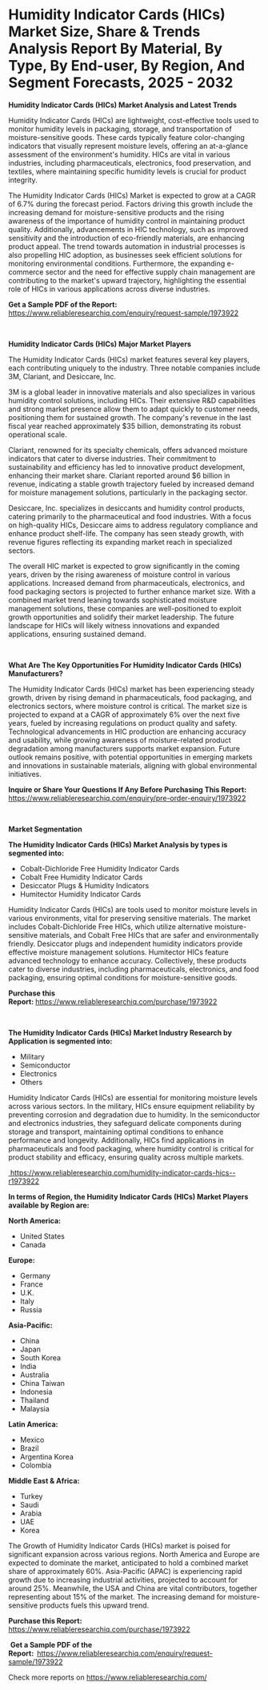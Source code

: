 <p><h1>Humidity Indicator Cards (HICs) Market Size, Share & Trends Analysis Report By Material, By Type, By End-user, By Region, And Segment Forecasts, 2025 - 2032</h1></p><p><strong>Humidity Indicator Cards (HICs) Market Analysis and Latest Trends</strong></p>
<p><p>Humidity Indicator Cards (HICs) are lightweight, cost-effective tools used to monitor humidity levels in packaging, storage, and transportation of moisture-sensitive goods. These cards typically feature color-changing indicators that visually represent moisture levels, offering an at-a-glance assessment of the environment's humidity. HICs are vital in various industries, including pharmaceuticals, electronics, food preservation, and textiles, where maintaining specific humidity levels is crucial for product integrity.</p><p>The Humidity Indicator Cards (HICs) Market is expected to grow at a CAGR of 6.7% during the forecast period. Factors driving this growth include the increasing demand for moisture-sensitive products and the rising awareness of the importance of humidity control in maintaining product quality. Additionally, advancements in HIC technology, such as improved sensitivity and the introduction of eco-friendly materials, are enhancing product appeal. The trend towards automation in industrial processes is also propelling HIC adoption, as businesses seek efficient solutions for monitoring environmental conditions. Furthermore, the expanding e-commerce sector and the need for effective supply chain management are contributing to the market's upward trajectory, highlighting the essential role of HICs in various applications across diverse industries.</p></p>
<p><strong>Get a Sample PDF of the Report:&nbsp;</strong> <a href="https://www.reliableresearchiq.com/enquiry/request-sample/1973922?utm_campaign=2277&utm_medium=2&utm_source=Github&utm_content=ia&utm_term=06042025&utm_id=humidity-indicator-cards-hics">https://www.reliableresearchiq.com/enquiry/request-sample/1973922</a></p>
<p>&nbsp;</p>
<p><strong>Humidity Indicator Cards (HICs) Major Market Players</strong></p>
<p><p>The Humidity Indicator Cards (HICs) market features several key players, each contributing uniquely to the industry. Three notable companies include 3M, Clariant, and Desiccare, Inc.</p><p>3M is a global leader in innovative materials and also specializes in various humidity control solutions, including HICs. Their extensive R&D capabilities and strong market presence allow them to adapt quickly to customer needs, positioning them for sustained growth. The company's revenue in the last fiscal year reached approximately $35 billion, demonstrating its robust operational scale.</p><p>Clariant, renowned for its specialty chemicals, offers advanced moisture indicators that cater to diverse industries. Their commitment to sustainability and efficiency has led to innovative product development, enhancing their market share. Clariant reported around $6 billion in revenue, indicating a stable growth trajectory fueled by increased demand for moisture management solutions, particularly in the packaging sector.</p><p>Desiccare, Inc. specializes in desiccants and humidity control products, catering primarily to the pharmaceutical and food industries. With a focus on high-quality HICs, Desiccare aims to address regulatory compliance and enhance product shelf-life. The company has seen steady growth, with revenue figures reflecting its expanding market reach in specialized sectors.</p><p>The overall HIC market is expected to grow significantly in the coming years, driven by the rising awareness of moisture control in various applications. Increased demand from pharmaceuticals, electronics, and food packaging sectors is projected to further enhance market size. With a combined market trend leaning towards sophisticated moisture management solutions, these companies are well-positioned to exploit growth opportunities and solidify their market leadership. The future landscape for HICs will likely witness innovations and expanded applications, ensuring sustained demand.</p></p>
<p>&nbsp;</p>
<p><strong>What Are The Key Opportunities For Humidity Indicator Cards (HICs) Manufacturers?</strong></p>
<p><p>The Humidity Indicator Cards (HICs) market has been experiencing steady growth, driven by rising demand in pharmaceuticals, food packaging, and electronics sectors, where moisture control is critical. The market size is projected to expand at a CAGR of approximately 6% over the next five years, fueled by increasing regulations on product quality and safety. Technological advancements in HIC production are enhancing accuracy and usability, while growing awareness of moisture-related product degradation among manufacturers supports market expansion. Future outlook remains positive, with potential opportunities in emerging markets and innovations in sustainable materials, aligning with global environmental initiatives.</p></p>
<p><strong>Inquire or Share Your Questions If Any Before Purchasing This Report:</strong> <a href="https://www.reliableresearchiq.com/enquiry/pre-order-enquiry/1973922?utm_campaign=2277&utm_medium=2&utm_source=Github&utm_content=ia&utm_term=06042025&utm_id=humidity-indicator-cards-hics">https://www.reliableresearchiq.com/enquiry/pre-order-enquiry/1973922</a></p>
<p>&nbsp;</p>
<p><strong>Market Segmentation</strong></p>
<p><strong>The Humidity Indicator Cards (HICs) Market Analysis by types is segmented into:</strong></p>
<p><ul><li>Cobalt-Dichloride Free Humidity Indicator Cards</li><li>Cobalt Free Humidity Indicator Cards</li><li>Desiccator Plugs & Humidity Indicators</li><li>Humitector Humidity Indicator Cards</li></ul></p>
<p><p>Humidity Indicator Cards (HICs) are tools used to monitor moisture levels in various environments, vital for preserving sensitive materials. The market includes Cobalt-Dichloride Free HICs, which utilize alternative moisture-sensitive materials, and Cobalt Free HICs that are safer and environmentally friendly. Desiccator plugs and independent humidity indicators provide effective moisture management solutions. Humitector HICs feature advanced technology to enhance accuracy. Collectively, these products cater to diverse industries, including pharmaceuticals, electronics, and food packaging, ensuring optimal conditions for moisture-sensitive goods.</p></p>
<p><strong>Purchase this Report:&nbsp;</strong><a href="https://www.reliableresearchiq.com/purchase/1973922?utm_campaign=2277&utm_medium=2&utm_source=Github&utm_content=ia&utm_term=06042025&utm_id=humidity-indicator-cards-hics">https://www.reliableresearchiq.com/purchase/1973922</a></p>
<p>&nbsp;</p>
<p><strong>The Humidity Indicator Cards (HICs) Market Industry Research by Application is segmented into:</strong></p>
<p><ul><li>Military</li><li>Semiconductor</li><li>Electronics</li><li>Others</li></ul></p>
<p><p>Humidity Indicator Cards (HICs) are essential for monitoring moisture levels across various sectors. In the military, HICs ensure equipment reliability by preventing corrosion and degradation due to humidity. In the semiconductor and electronics industries, they safeguard delicate components during storage and transport, maintaining optimal conditions to enhance performance and longevity. Additionally, HICs find applications in pharmaceuticals and food packaging, where humidity control is critical for product stability and efficacy, ensuring quality across multiple markets.</p></p>
<p><a href="https://www.reliableresearchiq.com/humidity-indicator-cards-hics--r1973922?utm_campaign=2277&utm_medium=2&utm_source=Github&utm_content=ia&utm_term=06042025&utm_id=humidity-indicator-cards-hics">&nbsp;https://www.reliableresearchiq.com/humidity-indicator-cards-hics--r1973922</a></p>
<p><strong>In terms of Region, the Humidity Indicator Cards (HICs) Market Players available by Region are:</strong></p>
<p>
    <p> <strong> North America: </strong>
        <ul>
            <li>United States</li>
            <li>Canada</li>
        </ul>
        </p> 
    <p> <strong> Europe: </strong>
        <ul>
            <li>Germany</li>
            <li>France</li>
            <li>U.K.</li>
            <li>Italy</li>
            <li>Russia</li>
        </ul>
        </p> 
    <p> <strong> Asia-Pacific: </strong>
        <ul>
            <li>China</li>
            <li>Japan</li>
            <li>South Korea</li>
            <li>India</li>
            <li>Australia</li>
            <li>China Taiwan</li>
            <li>Indonesia</li>
            <li>Thailand</li>
            <li>Malaysia</li>
        </ul>
        </p> 
    <p> <strong> Latin America: </strong>
        <ul>
            <li>Mexico</li>
            <li>Brazil</li>
            <li>Argentina Korea</li>
            <li>Colombia</li>
        </ul>
        </p> 
    <p> <strong> Middle East & Africa: </strong>
        <ul>
            <li>Turkey</li>
            <li>Saudi</li>
            <li>Arabia</li>
            <li>UAE</li>
            <li>Korea</li>
        </ul>
    </p>
    </p>
<p><p>The Growth of Humidity Indicator Cards (HICs) market is poised for significant expansion across various regions. North America and Europe are expected to dominate the market, anticipated to hold a combined market share of approximately 60%. Asia-Pacific (APAC) is experiencing rapid growth due to increasing industrial activities, projected to account for around 25%. Meanwhile, the USA and China are vital contributors, together representing about 15% of the market. The increasing demand for moisture-sensitive products fuels this upward trend.</p></p>
<p><strong>Purchase this Report: </strong><a href="https://www.reliableresearchiq.com/purchase/1973922?utm_campaign=2277&utm_medium=2&utm_source=Github&utm_content=ia&utm_term=06042025&utm_id=humidity-indicator-cards-hics">https://www.reliableresearchiq.com/purchase/1973922</a></p>
<p>&nbsp;<strong>Get a Sample PDF of the Report:&nbsp;&nbsp;</strong><a href="https://www.reliableresearchiq.com/enquiry/request-sample/1973922?utm_campaign=2277&utm_medium=2&utm_source=Github&utm_content=ia&utm_term=06042025&utm_id=humidity-indicator-cards-hics">https://www.reliableresearchiq.com/enquiry/request-sample/1973922</a></p>
<p><strong></strong></p>
<p>Check more reports on <a href="https://www.reliableresearchiq.com/?utm_campaign=2277&utm_medium=2&utm_source=Github&utm_content=ia&utm_term=06042025&utm_id=humidity-indicator-cards-hics">https://www.reliableresearchiq.com/</a></p>